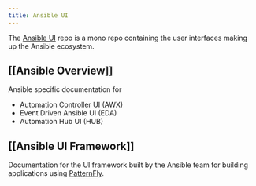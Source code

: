 ```yaml
---
title: Ansible UI
---
```

The [Ansible UI](https://github.com/ansible/ansible-ui) repo is a mono repo containing the user interfaces making up the Ansible ecosystem.

## [[Ansible Overview]]

Ansible specific documentation for

- Automation Controller UI (AWX)
- Event Driven Ansible UI (EDA)
- Automation Hub UI (HUB)

## [[Ansible UI Framework]]

Documentation for the UI framework built by the Ansible team for building applications using [PatternFly](https://www.patternfly.org).
